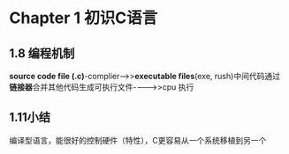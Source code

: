 # Chapter 1 初识C语言



## 1.8 编程机制

**source code file (.c)**-complier-->>**executable files**(exe, rush)中间代码通过**链接器**合并其他代码生成可执行文件---->>cpu 执行



## 1.11小结

编译型语言，能很好的控制硬件（特性），C更容易从一个系统移植到另一个

